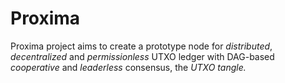 # Proxima
Proxima project aims to create a prototype node for  _distributed_, _decentralized_ and _permissionless_ UTXO ledger 
with DAG-based _cooperative_ and _leaderless_ consensus, the _UTXO tangle._
